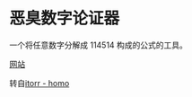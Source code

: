 # 恶臭数字论证器

一个将任意数字分解成 $114514$ 构成的公式的工具。

[网站](https://lab.magiconch.com/homo/)

转自[itorr - homo](https://github.com/itorr/homo)
